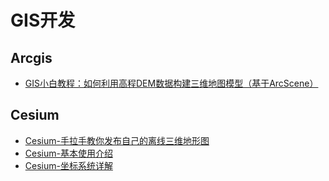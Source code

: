 # GIS开发

## Arcgis
* [GIS小白教程：如何利用高程DEM数据构建三维地图模型（基于ArcScene）](./2020-09/2020-09-09/GIS小白教程：如何利用高程DEM数据构建三维地图模型（基于ArcScene）.md)

## Cesium
* [Cesium-手拉手教你发布自己的离线三维地形图](./2020-09/2020-09-16/Cesium-手拉手教你发布自己的离线三维地形图.md)
* [Cesium-基本使用介绍](./2020-09/2020-09-17/【转载】Cesium-基本使用介绍.md)
* [Cesium-坐标系统详解](./2020-09/2020-09-24/Cesium-坐标系统详解.md)